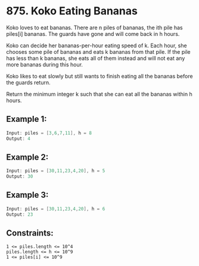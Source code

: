 # 875. Koko Eating Bananas

Koko loves to eat bananas. There are n piles of bananas, the ith pile has piles[i] bananas. The guards have gone and will come back in h hours.

Koko can decide her bananas-per-hour eating speed of k. Each hour, she chooses some pile of bananas and eats k bananas from that pile. If the pile has less than k bananas, she eats all of them instead and will not eat any more bananas during this hour.

Koko likes to eat slowly but still wants to finish eating all the bananas before the guards return.

Return the minimum integer k such that she can eat all the bananas within h hours.

 

## Example 1:

```c
Input: piles = [3,6,7,11], h = 8
Output: 4
```

## Example 2:

```c
Input: piles = [30,11,23,4,20], h = 5
Output: 30
```
## Example 3:

```c
Input: piles = [30,11,23,4,20], h = 6
Output: 23
```

## Constraints:

```
1 <= piles.length <= 10^4
piles.length <= h <= 10^9
1 <= piles[i] <= 10^9
```